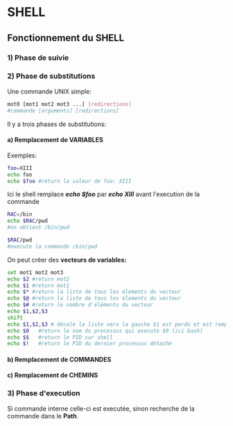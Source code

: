 # SHELL
## Fonctionnement du SHELL
### 1) Phase de suivie

### 2) Phase de substitutions
Une commande UNIX simple:

```bash
mot0 [mot1 mot2 mot3 ...] [redirections]
#commande [arguments] [redirections]
```
Il y a trois phases de substitutions:

#### a) Remplacement de VARIABLES
Exemples:
```bash
foo=XIII
echo foo
echo $foo #return la valeur de foo: XIII
```
Ici le shell remplace ***echo $foo*** par ***echo XIII*** avant l'execution de la commande

```bash
RAC=/bin
echo $RAC/pwd
#on obtient /bin/pwd

$RAC/pwd
#execute la commande /bin/pwd
```

On peut créer des **vecteurs de variables:**

```bash
set mot1 mot2 mot3
echo $2 #return mot2
echo $1 #return mot1
echo $* #return la liste de tous les élements du vecteur
echo $@ #return la liste de tous les élements du vecteur
echo $# #return le nombre d'éléments du vecteur
echo $1,$2,$3
shift
echo $1,$2,$3 # décale la liste vers la gauche $1 est perdu et est remplacé par $2
echo $0   #return le nom du processus qui execute $0 (ici bash)
echo $$   #return le PID sur shell
echo $!   #return le PID du dernier processus détaché

```

#### b) Remplacement de COMMANDES

#### c) Remplacement de CHEMINS

### 3) Phase d'execution
Si commande interne celle-ci est executée, sinon recherche de la commande dans le **Path**.
